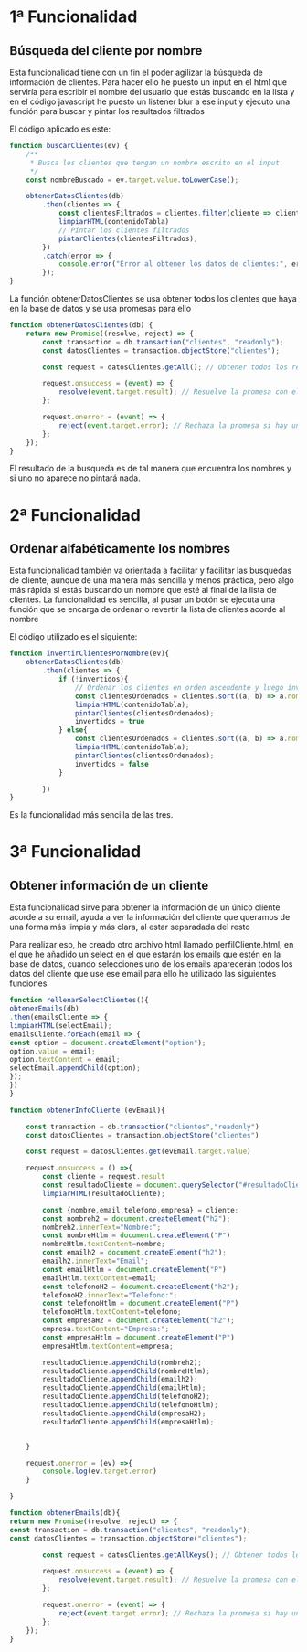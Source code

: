 # 1ª Funcionalidad
## Búsqueda del cliente por nombre
Esta funcionalidad tiene con un fin el poder agilizar la búsqueda de información de clientes.
Para hacer ello he puesto un input en el html que serviría para escribir el nombre del usuario que estás buscando en la lista
y en el código javascript he puesto un listener blur a ese input y ejecuto una función para buscar y pintar los resultados filtrados

El código aplicado es este:
```javascript
function buscarClientes(ev) {
    /**
     * Busca los clientes que tengan un nombre escrito en el input.
     */
    const nombreBuscado = ev.target.value.toLowerCase();

    obtenerDatosClientes(db)
        .then(clientes => {
            const clientesFiltrados = clientes.filter(cliente => cliente.nombre.toLowerCase().includes(nombreBuscado));
            limpiarHTML(contenidoTabla)
            // Pintar los clientes filtrados
            pintarClientes(clientesFiltrados);
        })
        .catch(error => {
            console.error("Error al obtener los datos de clientes:", error);
        });
}
```
La función obtenerDatosClientes se usa obtener todos los clientes que haya en la base de datos y se usa promesas para ello
```javascript
function obtenerDatosClientes(db) {
    return new Promise((resolve, reject) => {
        const transaction = db.transaction("clientes", "readonly");
        const datosClientes = transaction.objectStore("clientes");

        const request = datosClientes.getAll(); // Obtener todos los registros

        request.onsuccess = (event) => {
            resolve(event.target.result); // Resuelve la promesa con el resultado
        };

        request.onerror = (event) => {
            reject(event.target.error); // Rechaza la promesa si hay un error
        };
    });
}
```

El resultado de la busqueda es de tal manera que encuentra los nombres y si uno no aparece no pintará nada.

# 2ª Funcionalidad
## Ordenar alfabéticamente los nombres
Esta funcionalidad también va orientada a facilitar y facilitar las busquedas de cliente, aunque de una manera más sencilla
y menos práctica, pero algo más rápida si estás buscando un nombre que esté al final de la lista de clientes.
La funcionalidad es sencilla, al pusar un botón se ejecuta una función que se encarga de ordenar o revertir la lista de clientes
acorde al nombre

El código utilizado es el siguiente:
```javascript
function invertirClientesPorNombre(ev){
    obtenerDatosClientes(db)
        .then(clientes => {
            if (!invertidos){
                // Ordenar los clientes en orden ascendente y luego invertir a descendente
                const clientesOrdenados = clientes.sort((a, b) => a.nombre.localeCompare(b.nombre)).reverse();
                limpiarHTML(contenidoTabla);
                pintarClientes(clientesOrdenados);
                invertidos = true
            } else{
                const clientesOrdenados = clientes.sort((a, b) => a.nombre.localeCompare(b.nombre))
                limpiarHTML(contenidoTabla);
                pintarClientes(clientesOrdenados);
                invertidos = false
            }

        })
}
```
Es la funcionalidad más sencilla de las tres.


# 3ª Funcionalidad
## Obtener información de un cliente
Esta funcionalidad sirve para obtener la información de un único cliente acorde a su email, ayuda a ver la información del cliente
que queramos de una forma más limpia y más clara, al estar separadada del resto

Para realizar eso, he creado otro archivo html llamado perfilCliente.html, en el que he añadido un select en el que 
estarán los emails que estén en la base de datos, cuando selecciones uno de los emails aparecerán todos los datos del cliente que use
ese email para ello he utilizado las siguientes funciones
```javascript
function rellenarSelectClientes(){
obtenerEmails(db)
.then(emailsCliente => {
limpiarHTML(selectEmail);
emailsCliente.forEach(email => {
const option = document.createElement("option");
option.value = email;
option.textContent = email;
selectEmail.appendChild(option);
});
})
}
```

```javascript
function obtenerInfoCliente (evEmail){

    const transaction = db.transaction("clientes","readonly")
    const datosClientes = transaction.objectStore("clientes")

    const request = datosClientes.get(evEmail.target.value)

    request.onsuccess = () =>{
        const cliente = request.result
        const resultadoCliente = document.querySelector("#resultadoCliente")
        limpiarHTML(resultadoCliente);

        const {nombre,email,telefono,empresa} = cliente;
        const nombreh2 = document.createElement("h2");
        nombreh2.innerText="Nombre:";
        const nombreHtlm = document.createElement("P")
        nombreHtlm.textContent=nombre;
        const emailh2 = document.createElement("h2");
        emailh2.innerText="Email";
        const emailHtlm = document.createElement("P")
        emailHtlm.textContent=email;
        const telefonoH2 = document.createElement("h2");
        telefonoH2.innerText="Telefono:";
        const telefonoHtlm = document.createElement("P")
        telefonoHtlm.textContent=telefono;
        const empresaH2 = document.createElement("h2");
        empresa.textContent="Empresa:";
        const empresaHtlm = document.createElement("P")
        empresaHtlm.textContent=empresa;

        resultadoCliente.appendChild(nombreh2);
        resultadoCliente.appendChild(nombreHtlm);
        resultadoCliente.appendChild(emailh2);
        resultadoCliente.appendChild(emailHtlm);
        resultadoCliente.appendChild(telefonoH2);
        resultadoCliente.appendChild(telefonoHtlm);
        resultadoCliente.appendChild(empresaH2);
        resultadoCliente.appendChild(empresaHtlm);


    }

    request.onerror = (ev) =>{
        console.log(ev.target.error)
    }

}
```
```javascript
function obtenerEmails(db){
return new Promise((resolve, reject) => {
const transaction = db.transaction("clientes", "readonly");
const datosClientes = transaction.objectStore("clientes");

        const request = datosClientes.getAllKeys(); // Obtener todos los registros

        request.onsuccess = (event) => {
            resolve(event.target.result); // Resuelve la promesa con el resultado
        };

        request.onerror = (event) => {
            reject(event.target.error); // Rechaza la promesa si hay un error
        };
    });
}
```
